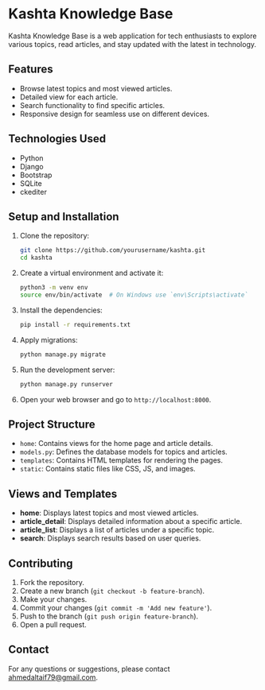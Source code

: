 # Kashta Knowledge Base

Kashta Knowledge Base is a web application for tech enthusiasts to explore various topics, read articles, and stay updated with the latest in technology.

## Features

- Browse latest topics and most viewed articles.
- Detailed view for each article.
- Search functionality to find specific articles.
- Responsive design for seamless use on different devices.

## Technologies Used

- Python
- Django
- Bootstrap
- SQLite
- ckediter

## Setup and Installation

1. Clone the repository:
    ```bash
    git clone https://github.com/yourusername/kashta.git
    cd kashta
    ```

2. Create a virtual environment and activate it:
    ```bash
    python3 -m venv env
    source env/bin/activate  # On Windows use `env\Scripts\activate`
    ```

3. Install the dependencies:
    ```bash
    pip install -r requirements.txt
    ```

4. Apply migrations:
    ```bash
    python manage.py migrate
    ```

5. Run the development server:
    ```bash
    python manage.py runserver
    ```

6. Open your web browser and go to `http://localhost:8000`.

## Project Structure

- `home`: Contains views for the home page and article details.
- `models.py`: Defines the database models for topics and articles.
- `templates`: Contains HTML templates for rendering the pages.
- `static`: Contains static files like CSS, JS, and images.

## Views and Templates

- **home**: Displays latest topics and most viewed articles.
- **article_detail**: Displays detailed information about a specific article.
- **article_list**: Displays a list of articles under a specific topic.
- **search**: Displays search results based on user queries.

## Contributing

1. Fork the repository.
2. Create a new branch (`git checkout -b feature-branch`).
3. Make your changes.
4. Commit your changes (`git commit -m 'Add new feature'`).
5. Push to the branch (`git push origin feature-branch`).
6. Open a pull request.

## Contact

For any questions or suggestions, please contact [ahmedaltaif79@gmail.com](mailto:ahmedaltaif79@gmail.com).
